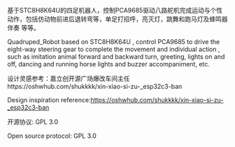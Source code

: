 基于STC8H8K64U的四足机器人，控制PCA9685驱动八路舵机完成运动与个性动作，包括仿动物前进后退转弯等，单足打招呼，亮灭灯，跳舞和跑马灯及蜂鸣器伴奏 等等。 

Quadruped_Robot based on STC8H8K64U , control PCA9685 to drive the eight-way steering gear to complete the movement and individual action , such as imitation animal forward and backward turn, greeting, lights on and off, dancing and running horse lights and buzzer accompaniment, etc.



设计灵感参考：嘉立创开源广场爆改车间主任https://oshwhub.com/shukkkk/xin-xiao-si-zu-_esp32c3-ban 

Design inspiration reference:https://oshwhub.com/shukkkk/xin-xiao-si-zu-_esp32c3-ban 



开源协议: GPL 3.0

Open source protocol: GPL 3.0